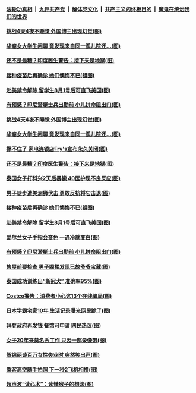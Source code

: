 ####  [法轮功真相](../../../../basic/blob/master/README.md?t=04291431) &nbsp;|&nbsp; [九评共产党](../../../../9ping.md/blob/master/README.md?t=04291431) &nbsp;|&nbsp; [解体党文化](../../../../jtdwh.md/blob/master/README.md?t=04291431)  &nbsp;|&nbsp; [共产主义的终极目的](../../../../gczydzjmd.md/blob/master/README.md?t=04291431) &nbsp;|&nbsp; [魔鬼在统治我们的世界](../../../../mgztzwmdsj.md/blob/master/README.md?t=04291431) 

#### [挑战4天4夜不睡觉 外国博主出现幻觉(图)](../pages/p3/970170.md?t=04291431) 

#### [华裔女大学生闲聊 竟发现来自同一孤儿院还...(图)](../pages/p3/970165.md?t=04291431) 

#### [还不是最糟？印度医生警告：接下来是地狱(图)](../pages/p3/970119.md?t=04291431) 

#### [接种疫苗后再确诊 她们懊悔不已(组图)](../pages/p3/970072.md?t=04291431) 

#### [赴美禁令解除 留学生8月1号后可直飞美国(图)](../pages/p3/970062.md?t=04291431) 

#### [有预感？印尼潜艇士兵出勤前 小儿拼命阻出门(图)](../pages/p3/970020.md?t=04291431) 

#### [挑战4天4夜不睡觉 外国博主出现幻觉(图)](../pages/p3/970170.md?t=04291431) 

#### [华裔女大学生闲聊 竟发现来自同一孤儿院还...(图)](../pages/p3/970165.md?t=04291431) 

#### [撑不住了 家电连锁店Fry's宣布永久关闭(图)](../pages/p3/970152.md?t=04291431) 

#### [还不是最糟？印度医生警告：接下来是地狱(图)](../pages/p3/970119.md?t=04291431) 

#### [泰国女子打科兴2天后暴毙 40医护现不良反应(图)](../pages/p3/970115.md?t=04291431) 

#### [男子徒步遭美洲狮伏击 勇敢反抗将它击退(图)](../pages/p3/970094.md?t=04291431) 

#### [接种疫苗后再确诊 她们懊悔不已(组图)](../pages/p3/970072.md?t=04291431) 

#### [赴美禁令解除 留学生8月1号后可直飞美国(图)](../pages/p3/970062.md?t=04291431) 

#### [爱尔兰女子手指会变色 一遇冷就变白(图)](../pages/p3/970042.md?t=04291431) 

#### [有预感？印尼潜艇士兵出勤前 小儿拼命阻出门(图)](../pages/p3/970020.md?t=04291431) 

#### [售屋前要检查 男子阁楼发现已故爷爷宝藏(图)](../pages/p3/969991.md?t=04291431) 

#### [泰国成功训练出“新冠犬” 准确率95%(图)](../pages/p3/969967.md?t=04291431) 

#### [Costco警告：消费者小心这13个在线骗局(图)](../pages/p3/969965.md?t=04291431) 

#### [日本学霸宅家10年 生活记录曝光网民跪了(图)](../pages/p3/969932.md?t=04291431) 

#### [拜登政府再发钱 餐馆可申请 网民热议(图)](../pages/p3/969874.md?t=04291431) 

#### [女子20年来莫名丢工作 只因一部录像带(图)](../pages/p3/969898.md?t=04291431) 


#### [贺锦丽谈百万女性失业时 突然笑出声(图)](../pages/p3/969860.md?t=04291431) 

#### [乘客高空随手拍照 下一秒2飞机相撞(图)](../pages/p3/969851.md?t=04291431) 

#### [超声波“读心术”：读懂猴子的想法(图)](../pages/p3/969850.md?t=04291431) 

